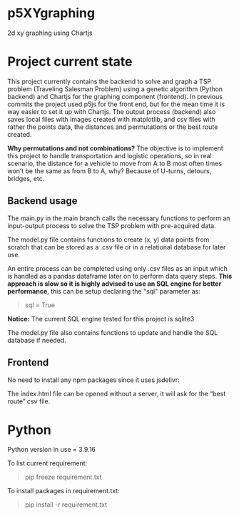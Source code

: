 # p5XYgraphing
2d xy graphing using Chartjs


# Project current state
This project currently contains the backend to solve and graph a TSP problem (Traveling Salesman Problem) using a genetic algorithm (Python backend) and Chartjs for the graphing component (frontend). In previous commits the project used p5js for the front end, but for the mean time it is way easier to set it up with Chartjs. The output process (backend) also saves local files with images created with matplotlib, and csv files with rather the points data, the distances and permutations or the best route created.

**Why permutations and not combinations?**
The objective is to implement this project to handle transportation and logistic operations, so in real scenario, the distance for a vehicle to move from A to B most often times won’t be the same as from B to A, why? Because of U-turns, detours, bridges, etc.


## Backend usage
The main.py in the main branch calls the necessary functions to perform an input-output process to solve the TSP problem with pre-acquired data.

The model.py file contains functions to create (x, y) data points from scratch that can be stored as a .csv file or in a relational database for later use.

An entire process can be completed using only .csv files as an input which is handled as a pandas dataframe later on to perform data query steps. **This approach is slow so it is highly advised to use an SQL engine for better performance**, this can be setup declaring the "sql" parameter as:
>sql = True

**Notice:** The current SQL engine tested for this project is sqlite3 

The model.py file also contains functions to update and handle the SQL database if needed.

## Frontend
No need to install any npm packages since it uses jsdelivr:
><script src="https://cdn.jsdelivr.net/npm/chart.js"></script>

The index.html file can be opened without a server, it will ask for the “best route” csv file.


# Python
Python version in use = 3.9.16

To list current requirement:
> pip freeze requirement.txt

To install packages in requirement.txt:
> pip install -r requirement.txt

